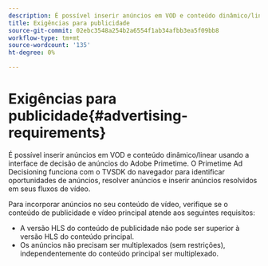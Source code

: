 ```yaml
---
description: É possível inserir anúncios em VOD e conteúdo dinâmico/linear usando a interface de decisão de anúncios do Adobe Primetime. O Primetime Ad Decisioning funciona com o TVSDK do navegador para identificar oportunidades de anúncios, resolver anúncios e inserir anúncios resolvidos em seus fluxos de vídeo.
title: Exigências para publicidade
source-git-commit: 02ebc3548a254b2a6554f1ab34afbb3ea5f09bb8
workflow-type: tm+mt
source-wordcount: '135'
ht-degree: 0%

---
```


# Exigências para publicidade{#advertising-requirements}

É possível inserir anúncios em VOD e conteúdo dinâmico/linear usando a interface de decisão de anúncios do Adobe Primetime. O Primetime Ad Decisioning funciona com o TVSDK do navegador para identificar oportunidades de anúncios, resolver anúncios e inserir anúncios resolvidos em seus fluxos de vídeo.

Para incorporar anúncios no seu conteúdo de vídeo, verifique se o conteúdo de publicidade e vídeo principal atende aos seguintes requisitos:

* A versão HLS do conteúdo de publicidade não pode ser superior à versão HLS do conteúdo principal.
* Os anúncios não precisam ser multiplexados (sem restrições), independentemente do conteúdo principal ser multiplexado.
